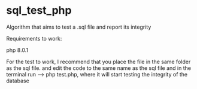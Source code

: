 # sql_test_php
Algorithm that aims to test a .sql file and report its integrity

Requirements to work:

php 8.0.1

For the test to work, I recommend that you place the file in the same folder as the sql file. and edit the code to the same name as the sql file and in the terminal run --> php test.php, where it will start testing the integrity of the database
